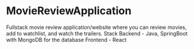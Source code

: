 # MovieReviewApplication
Fullstack movie review application/website where you can review movies, add to watchlist, and watch the trailers.
Stack
Backend - Java, SpringBoot with MongoDB for the database
Frontend - React
